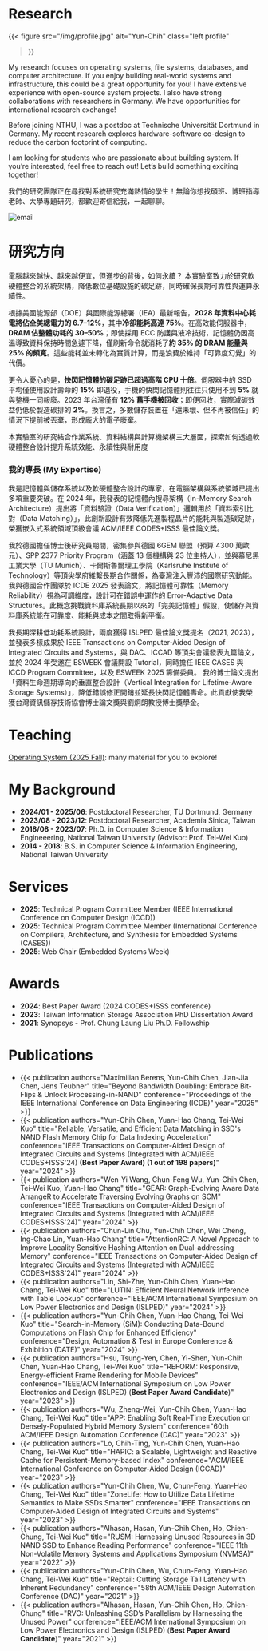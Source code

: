 # Research

{{< figure
  src="/img/profile.jpg" alt="Yun-Chih" class="left profile"
>}}

My research focuses on operating systems, file systems, databases, and computer architecture. If you enjoy building real-world systems and infrastructure, this could be a great opportunity for you! I have extensive experience with open-source system projects. I also have strong collaborations with researchers in Germany. We have opportunities for international research exchange!

Before joining NTHU, I was a postdoc at Technische Universität Dortmund in Germany. My recent research explores hardware-software co-design to reduce the carbon footprint of computing.

I am looking for students who are passionate about building system. If you’re interested, feel free to reach out! Let’s build something exciting together! 

我們的研究團隊正在尋找對系統研究充滿熱情的學生！無論你想找碩班、博班指導老師、大學專題研究，都歡迎寄信給我，一起聊聊。

![email](img/email.png)


# 研究方向

電腦越來越快、越來越便宜，但進步的背後，如何永續？
本實驗室致力於研究軟硬體整合的系統架構，降低數位基礎設施的碳足跡，同時確保長期可靠性與運算永續性。

根據美國能源部（DOE）與國際能源總署（IEA）最新報告，**2028 年資料中心耗電將佔全美總電力的 6.7–12%**，其中**冷卻能耗高達 75%**。在高效能伺服器中，**DRAM 佔整體功耗的 30–50%**；即使採用 ECC 防護與液冷技術，記憶體仍因高溫導致資料保持時間急遽下降，僅刷新命令就消耗了**約 35% 的 DRAM 能量與 25% 的頻寬**。這些能耗並未轉化為實質計算，而是浪費於維持「可靠度幻覺」的代價。

更令人憂心的是，**快閃記憶體的碳足跡已超過高階 CPU 十倍**。伺服器中的 SSD 平均僅使用設計壽命的 **15%** 即退役，手機的快閃記憶體則往往只使用不到 **5%** 就與整機一同報廢。2023 年台灣僅有 **12% 舊手機被回收**；即便回收，實際減碳效益仍低於製造碳排的 **2%**。換言之，多數儲存裝置在「還未壞、但不再被信任」的情況下提前被丟棄，形成龐大的電子廢棄。

本實驗室的研究結合作業系統、資料結構與計算機架構三大層面，探索如何透過軟硬體整合設計提升系統效能、永續性與耐用度

### 我的專長 (My Expertise)

我是記憶體與儲存系統以及軟硬體整合設計的專家，在電腦架構與系統領域已提出多項重要突破。在 2024 年，我發表的記憶體內搜尋架構（In-Memory Search Architecture）提出將「資料驗證（Data Verification）」邏輯用於「資料索引比對（Data Matching）」，此創新設計有效降低先進製程晶片的能耗與製造碳足跡，榮獲嵌入式系統領域頂級會議 ACM/IEEE CODES+ISSS 最佳論文獎。

我於德國擔任博士後研究員期間，密集參與德國 6GEM 聯盟（預算 4300 萬歐元）、SPP 2377 Priority Program（涵蓋 13 個機構與 23 位主持人），並與慕尼黑工業大學（TU Munich）、卡爾斯魯爾理工學院（Karlsruhe Institute of Technology）等頂尖學府維繫長期合作關係，為臺灣注入豐沛的國際研究動能。我與德國合作團隊於 ICDE 2025 發表論文，將記憶體可靠性（Memory Reliability）視為可調維度，設計可在錯誤中運作的 Error-Adaptive Data Structures。此概念挑戰資料庫系統長期以來的「完美記憶體」假設，使儲存與資料庫系統能在可靠度、能耗與成本之間取得新平衡。

我長期深耕低功耗系統設計，兩度獲得 ISLPED 最佳論文獎提名（2021, 2023），並發表多樣成果於 IEEE Transactions on Computer-Aided Design of Integrated Circuits and Systems，與 DAC、ICCAD 等頂尖會議發表九篇論文，並於 2024 年受邀在 ESWEEK 會議開設 Tutorial，同時擔任 IEEE CASES 與 ICCD Program Committee，以及 ESWEEK 2025 籌備委員。
我的博士論文提出「資料生命週期導向的垂直整合設計（Vertical Integration for Lifetime-Aware Storage Systems）」，降低錯誤修正開銷並延長快閃記憶體壽命。此貢獻使我榮獲台灣資訊儲存技術協會博士論文獎與劉炯朗教授博士獎學金。

# Teaching

[Operating System (2025 Fall)](https://sys-nthu.github.io/os25-fall/): many material for you to explore!

# My Background 

- **2024/01 - 2025/06**: Postdoctoral Researcher, TU Dortmund, Germany
- **2023/08 - 2023/12**: Postdoctoral Researcher, Academia Sinica, Taiwan
- **2018/08 - 2023/07**: Ph.D. in Computer Science \& Information Engineeering, National Taiwan University (Advisor: Prof. Tei-Wei Kuo)
- **2014 - 2018**: B.S. in Computer Science \& Information Engineering, National Taiwan University

# Services

- **2025**: Technical Program Committee Member (IEEE International Conference on Computer Design (ICCD))
- **2025**: Technical Program Committee Member (International Conference on Compilers, Architecture, and Synthesis for Embedded Systems (CASES))
- **2025**: Web Chair (Embedded Systems Week)

# Awards

- **2024**: Best Paper Award (2024 CODES+ISSS conference)
- **2023**: Taiwan Information Storage Association PhD Dissertation Award
- **2021**: Synopsys - Prof. Chung Laung Liu Ph.D. Fellowship

# Publications

- {{< publication
    authors="Maximilian Berens, Yun-Chih Chen, Jian-Jia Chen, Jens Teubner"
    title="Beyond Bandwidth Doubling: Embrace Bit-Flips & Unlock Processing-in-NAND"
    conference="Proceedings of the IEEE International Conference on Data Engineering (ICDE)"
    year="2025" >}}
- {{< publication
    authors="Yun-Chih Chen, Yuan-Hao Chang, Tei-Wei Kuo"
    title="Reliable, Versatile, and Efficient Data Matching in SSD's NAND Flash Memory Chip for Data Indexing Acceleration"
    conference="IEEE Transactions on Computer-Aided Design of Integrated Circuits and Systems (Integrated with ACM/IEEE CODES+ISSS'24) **(Best Paper Award) (1 out of 198 papers)**"
    year="2024" >}}
- {{< publication
    authors="Wen-Yi Wang, Chun-Feng Wu, Yun-Chih Chen, Tei-Wei Kuo, Yuan-Hao Chang"
    title="GEAR: Graph-Evolving Aware Data ArrangeR to Accelerate Traversing Evolving Graphs on SCM"
    conference="IEEE Transactions on Computer-Aided Design of Integrated Circuits and Systems (Integrated with ACM/IEEE CODES+ISSS'24)"
    year="2024" >}}
- {{< publication
    authors="Chun-Lin Chu, Yun-Chih Chen, Wei Cheng, Ing-Chao Lin, Yuan-Hao Chang"
    title="AttentionRC: A Novel Approach to Improve Locality Sensitive Hashing Attention on Dual-addressing Memory"
    conference="IEEE Transactions on Computer-Aided Design of Integrated Circuits and Systems (Integrated with ACM/IEEE CODES+ISSS'24)"
    year="2024" >}}
- {{< publication
    authors="Lin, Shi-Zhe, Yun-Chih Chen, Yuan-Hao Chang, Tei-Wei Kuo"
    title="LUTIN: Efficient Neural Network Inference with Table Lookup"
    conference="IEEE/ACM International Symposium on Low Power Electronics and Design (ISLPED)"
    year="2024" >}}
- {{< publication
    authors="Yun-Chih Chen, Yuan-Hao Chang, Tei-Wei Kuo"
    title="Search-in-Memory (SiM): Conducting Data-Bound Computations on Flash Chip for Enhanced Efficiency"
    conference="Design, Automation & Test in Europe Conference & Exhibition (DATE)"
    year="2024" >}}
- {{< publication
    authors="Hsu, Tsung-Yen, Chen, Yi-Shen, Yun-Chih Chen, Yuan-Hao Chang, Tei-Wei Kuo"
    title="REFORM: Responsive, Energy-efficient Frame Rendering for Mobile Devices"
    conference="IEEE/ACM International Symposium on Low Power Electronics and Design (ISLPED) (**Best Paper Award Candidate**)"
    year="2023" >}}
- {{< publication
    authors="Wu, Zheng-Wei, Yun-Chih Chen, Yuan-Hao Chang, Tei-Wei Kuo"
    title="APP: Enabling Soft Real-Time Execution on Densely-Populated Hybrid Memory System"
    conference="60th ACM/IEEE Design Automation Conference (DAC)"
    year="2023" >}}
- {{< publication
    authors="Lo, Chih-Ting, Yun-Chih Chen, Yuan-Hao Chang, Tei-Wei Kuo"
    title="HAPIC: a Scalable, Lightweight and Reactive Cache for Persistent-Memory-based Index"
    conference="ACM/IEEE International Conference on Computer-Aided Design (ICCAD)"
    year="2023" >}}
- {{< publication
    authors="Yun-Chih Chen, Wu, Chun-Feng, Yuan-Hao Chang, Tei-Wei Kuo"
    title="ZoneLife: How to Utilize Data Lifetime Semantics to Make SSDs Smarter"
    conference="IEEE Transactions on Computer-Aided Design of Integrated Circuits and Systems"
    year="2023" >}}
- {{< publication
    authors="Alhasan, Hasan, Yun-Chih Chen, Ho, Chien-Chung, Tei-Wei Kuo"
    title="RUSM: Harnessing Unused Resources in 3D NAND SSD to Enhance Reading Performance"
    conference="IEEE 11th Non-Volatile Memory Systems and Applications Symposium (NVMSA)"
    year="2022" >}}
- {{< publication
    authors="Yun-Chih Chen, Wu, Chun-Feng, Yuan-Hao Chang, Tei-Wei Kuo"
    title="Reptail: Cutting Storage Tail Latency with Inherent Redundancy"
    conference="58th ACM/IEEE Design Automation Conference (DAC)"
    year="2021" >}}
- {{< publication
    authors="Alhasan, Hasan, Yun-Chih Chen, Ho, Chien-Chung"
    title="RVO: Unleashing SSD’s Parallelism by Harnessing the Unused Power"
    conference="IEEE/ACM International Symposium on Low Power Electronics and Design (ISLPED) (**Best Paper Award Candidate**)"
    year="2021" >}}
